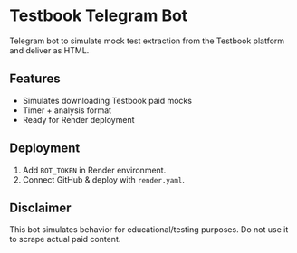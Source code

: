 # Testbook Telegram Bot

Telegram bot to simulate mock test extraction from the Testbook platform and deliver as HTML.

## Features

- Simulates downloading Testbook paid mocks
- Timer + analysis format
- Ready for Render deployment

## Deployment

1. Add `BOT_TOKEN` in Render environment.
2. Connect GitHub & deploy with `render.yaml`.

## Disclaimer

This bot simulates behavior for educational/testing purposes. Do not use it to scrape actual paid content.